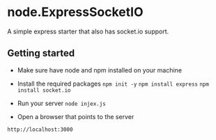 # node.ExpressSocketIO
A simple express starter that also has socket.io support.

## Getting started

- Make sure have node and npm installed on your machine
- Install the required packages
```npm init -y```
```npm install express```
```npm install socket.io```

- Run your server
```node injex.js```

- Open a browser that points to the server

```http://localhost:3000```
